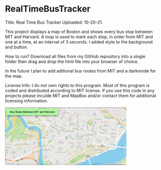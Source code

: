 # RealTimeBusTracker
Title: Real Time Bus Tracker
Uploaded: 10-20-21.

This project displays a map of Boston and shows every bus stop between MIT and Harvard.
A loop is used to mark each stop, in order from MIT and one at  a time, at an interval of 3 seconds.
I added style to the background and button.

How to run? Download all files from my GitHub repository into a single folder then drag and drop the html file
into your browser of choice.

In the future I plan to add aditional bus routes from MIT and a darkmode for the map.

License Info: I do not own rights to this program. Most of this program is coded and distributed according to MIT license.
If you use this code in any projects please inculde MIT and MapBox and/or contact them for additional licensing information.

<img src="map.png" width='400'/>
